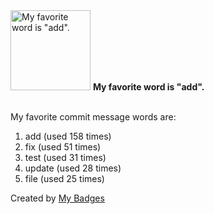 <img src="https://my-badges.github.io/my-badges/favorite-word.png" alt="My favorite word is &quot;add&quot;." title="My favorite word is &quot;add&quot;." width="128">
<strong>My favorite word is &quot;add&quot;.</strong>
<br><br>

My favorite commit message words are:

1. add (used 158 times)
2. fix (used 51 times)
3. test (used 31 times)
4. update (used 28 times)
5. file (used 25 times)


Created by <a href="https://github.com/my-badges/my-badges">My Badges</a>